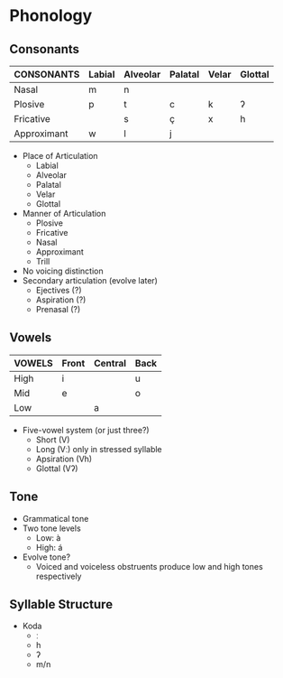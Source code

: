 # Phonology

## Consonants

| CONSONANTS  | Labial | Alveolar | Palatal | Velar | Glottal |
|---          |---     |---       |---      |---    |---      |
| Nasal       | m      | n        |         |       |         |
| Plosive     | p      | t        | c       | k     | ʔ       |
| Fricative   |        | s        | ç       | x     | h       |
| Approximant | w      | l        | j       |       |         |

- Place of Articulation
    - Labial
    - Alveolar
    - Palatal
    - Velar
    - Glottal
- Manner of Articulation
    - Plosive
    - Fricative
    - Nasal
    - Approximant
    - Trill
- No voicing distinction
- Secondary articulation (evolve later)
    - Ejectives (?)
    - Aspiration (?)
    - Prenasal (?)

## Vowels

| VOWELS | Front | Central | Back |
|---     |---    |---      |---   |
| High   | i     |         | u    |
| Mid    | e     |         | o    |
| Low    |       | a       |      |

- Five-vowel system (or just three?)
    - Short (V)
    - Long (Vː) only in stressed syllable
    - Apsiration (Vh)
    - Glottal (Vʔ)

## Tone

- Grammatical tone
- Two tone levels
    - Low:  à
    - High: á
- Evolve tone?
    - Voiced and voiceless obstruents produce low and high tones respectively

## Syllable Structure

- Koda
    - ː
    - h
    - ʔ
    - m/n

